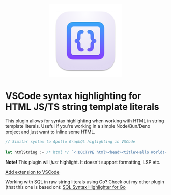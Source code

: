<div align="center">
  <img src="img/512x512@2x.png" alt="worktop" width="230" />
</div>

# VSCode syntax highlighting for HTML JS/TS string template literals

This plugin allows for syntax highlighting when working with HTML in string template literals. Useful if you're working in a simple Node/Bun/Deno project and just want to inline some HTML.

```ts
// Similar syntax to Apollo GraphQL higlighting in VSCode

let htmlString := /* html */ `<!DOCTYPE html><head><title>Hello World!</title></head><body></body></html>`
```

**Note!** This plugin will _just_ highlight. It doesn't support formatting, LSP etc.

[Add extension to VSCode](https://marketplace.visualstudio.com/items?itemName=antonnyman.js-html-highlight)

Working with SQL in raw string literals using Go? Check out my other plugin (that this one is based on): [SQL Syntax Highlighter for Go](https://github.com/antonnyman/vscode-go-sql-highlight)
